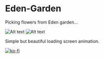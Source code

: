 # Eden-Garden

Picking flowers from Eden garden...

![ Alt text](loadingscreen.gif) [](loadingscreen.gif)
![ Alt text](edengarden.gif) [](edengarden.gif)

Simple but beautiful loading screen animation.


[![ko-fi](https://ko-fi.com/img/githubbutton_sm.svg)](https://ko-fi.com/F1F36G9EI)
